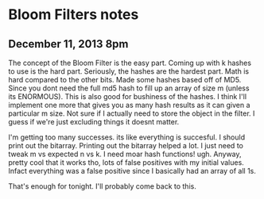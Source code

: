 Bloom Filters notes
===================

December 11, 2013 8pm
---------------------
The concept of the Bloom Filter is the easy part. Coming up with k hashes to use is the hard part. Seriously, the hashes are the hardest part. Math is hard compared to the other bits.
Made some hashes based off of MD5. Since you dont need the full md5 hash to fill up an array of size m (unless its ENORMOUS). This is also good for bushiness of the hashes. I think I'll implement one more that gives you as many hash results as it can given a particular m size.
Not sure if I actually need to store the object in the filter. I  guess if we're just excluding things it doesnt matter.

I'm getting too many successes. its like everything is succesful. I should print out the bitarray. Printing out the bitarray helped a lot. I just need to tweak m vs expected n vs k. I need moar hash functions! ugh. Anyway, pretty cool that it works tho, lots of false positives with my initial values. Infact everything was a false positive since I basically had an array of all 1s.

That's enough for tonight. I'll probably come back to this.